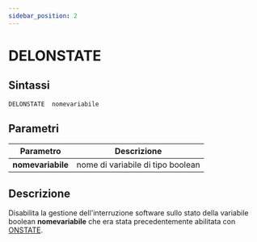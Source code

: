 ```yaml
---
sidebar_position: 2
---
```


# DELONSTATE

## Sintassi

  ```
DELONSTATE	nomevariabile
  ```

## Parametri
|Parametro                    | Descrizione                                     |                
|-----------------------------|-------------------------------------------------|
| **nomevariabile**           | nome di variabile di tipo boolean               |         

## Descrizione
Disabilita la gestione dell'interruzione software sullo stato della variabile boolean **nomevariabile** che era stata precedentemente abilitata con [ONSTATE](ONSTATE.md).